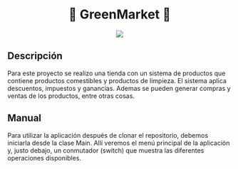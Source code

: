 <h1 align = "center">🍏 GreenMarket 🍏</h1>
<p align="center">
<img src="https://i.ibb.co/f4ZVpn2/cf4881ea-2f88-4c92-896b-53f0f39ce034.jpg" style="max-width: 100%; display: inline-block;" />
</p>

## Descripción

Para este proyecto se realizo una tienda con un sistema de productos que contiene productos comestibles y productos de limpieza. El sistema aplica descuentos, impuestos y ganancias. Ademas se pueden generar compras y ventas de los productos, entre otras cosas.

## Manual

Para utilizar la aplicación después de clonar el repositorio, debemos iniciarla desde la clase Main. Allí veremos el menú principal de la aplicación y, justo debajo, un conmutador (switch) que muestra las diferentes operaciones disponibles.
